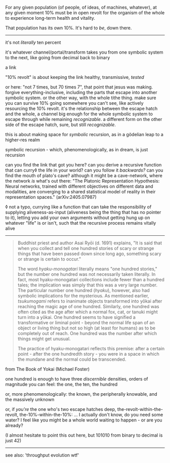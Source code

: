 For any given population (of people, of ideas, of machines, whatever), at any given moment 10% must be in open revolt for the organism of the whole to experience long-term health and vitality.

That population has its own 10%. It's hard to *be*, down there.

---

it's not *literally* ten percent

it's whatever channel/portal/transform takes you from one symbolic system to the next, like going from decimal back to binary

a link

"10% revolt" is about keeping the link healthy, transmissive, *tested*

or here: "not 7 times, but 70 times 7", that point that jesus was making. forgive everything-inclusive, including the parts that escape into another symbolic system. or the other way, with the whole tithe thing. make sure you can survive 10% going somewhere you can't see, like actively resourcing the 10% revolt. it's the relationship between the escape hatch and the whole, a channel big enough for the whole symbolic system to escape through while remaining *recognizable*. a different form on the other side of the escape hatch, sure, but still *recognizable*.

this is about making space for *symbolic* recursion, as in a gödelian leap to a higher-res realm

symbolic recursion - which, phenomenologically, as in dream, is just recursion

can you find the link that got you here? can you derive a recursive function that can curry◊ the life in your world? can you follow it *backwards?* can you find the mouth of plato's cave? although it might be a cave-network, where the network *is* what's out there: "The Platonic Representation Hypothesis: Neural networks, trained with different objectives on different data and modalities, are converging to a shared statistical model of reality in their representation spaces." (arXiv:2405.07987)

◊ not a typo, currying like a function that can take the responsibility of supplying aliveness-as-input (aliveness being the thing that has no pointer to it), letting you add your own arguments without getting hung up on whatever "life" is or isn't, such that the recursive process remains vitally alive

---

> Buddhist priest and author Asai Ryōi (d. 1691) explains, "It is said that when you collect and tell one hundred stories of scary or strange things that have been passed down since long ago, something scary or strange is certain to occur."
>
> The word *hyaku-monogatari* literally means "one hundred stories," but the number one hundred was not necessarily taken literally. In fact, most hyaku-monogatari collections include fewer than a hundred tales; the implication was simply that this was a very large number. The particular number one hundred (*hyaku*), however, also had symbolic implications for the mysterious. As mentioned earlier, *tsukumogami* refers to inanimate objects transformed into yōkai after reaching the magic age of one hundred. Similarly, one hundred was often cited as the age after which a normal fox, cat, or tanuki might turn into a yōkai. One hundred seems to have signified a transformative or liminal point - beyond the normal life span of an object or living thing but not so high (at least for humans) as to be completely out of reach. One hundred was the number after which things might get unusual.
>
> The practice of hyaku-monogatari reflects this premise: after a certain point - after the one hundredth story - you were in a space in which the mundane and the normal could be transcended.

from The Book of Yokai (Michael Foster)

one hundred is enough to have three *discernible* densities, orders of magnitude you can feel: the one, the ten, the hundred

or, more phenomenologically: the known, the peripherally knowable, and the massively unknown

or, if *you're* the one who's two escape hatches deep, the-revolt-within-the-revolt, the-10%-within-the-10%: ... I actually don't know, do you need some water? I feel like you might be a whole world waiting to happen - or are you already?

(I almost hesitate to point this out here, but 101010 from binary to decimal is just 42)

---

see also: 'throughput evolution wtf'
